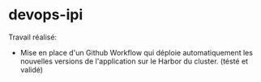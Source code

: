 # devops-ipi

Travail réalisé:

- Mise en place d'un Github Workflow qui déploie automatiquement les nouvelles versions de l'application sur le Harbor du cluster. (tésté et validé)
